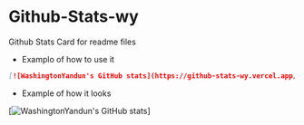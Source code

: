 # Github-Stats-wy

Github Stats Card for readme files

-   Examplo of how to use it

```md
[![WashingtonYandun's GitHub stats](https://github-stats-wy.vercel.app/user/washingtonyandun)]
```

-   Example of how it looks

[![WashingtonYandun's GitHub stats](https://github-stats-wy.vercel.app/user/washingtonyandun)]
